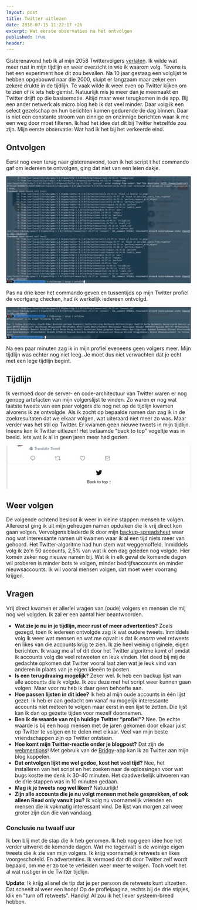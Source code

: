 ```yaml
---
layout: post
title: Twitter uitlezen
date: 2018-07-15 11:22:17 +2h
excerpt: Wat eerste observaties na het ontvolgen
published: true
header:
---
```

Gisterenavond heb ik al mijn 2058 Twittervolgers [verlaten](/Ontvolg). Ik wilde wat meer rust in mijn tijdlijn en weer overzicht in wie ik waarom volg. Tevens is het een experiment hoe dit zou bevallen. Na 10 jaar gestaag een volglijst te hebben opgebouwd naar die 2000, sluipt er langzaam maar zeker een zekere drukte in de tijdlijn. Te vaak wilde ik weer even op Twitter kijken om te zien of ik iets heb gemist. Natuurlijk mis je meer dan je meemaakt en Twitter drijft op die basisemotie. Altijd maar weer terugkomen in de app. Bij een ander netwerk als micro.blog heb ik dat veel minder. Daar volg ik een select gezelschap en hun berichten komen gedurende de dag binnen. Daar is niet een constante stroom van zinnige en onzinnige berichten waar ik me een weg door moet filteren. Ik had het idee dat dit bij Twitter hetzelfde zou zijn. Mijn eerste observatie: Wat had ik het bij het verkeerde eind.

## Ontvolgen
Eerst nog even terug naar gisterenavond, toen ik het script t het commando gaf om iedereen te ontvolgen, ging dat niet van een leien dakje.

![<>](/images/error-unfollow.jpg) 

Pas na drie keer het commando geven en tussentijds op mijn Twitter profiel de voortgang checken, had ik werkelijk iedereen ontvolgd.

![<>](/images/cli-klaar.jpg) 

Na een paar minuten zag ik in mijn profiel eveneens geen volgers meer. Mijn tijdlijn was echter nog niet leeg. Je moet dus niet verwachten dat je echt met een lege tijdlijn begint.

## Tijdlijn

Ik vermoed door de server- en code-architectuur van Twitter waren er nog genoeg artefacten van mijn volgerslijst te vinden. Zo waren er nog wat laatste tweets van een paar volgers die nog net op de tijdlijn kwamen alvorens ik ze ontvolgde. Als ik zocht op bepaalde namen dan zag ik in de zoekresultaten dat we elkaar volgen, wat uiteraard niet meer zo was. Maar verder was het stil op Twitter. Er kwamen geen nieuwe tweets in mijn tijdlijn. Ineens kon ik Twitter uitlezen! Het befaamde "back to top" vogeltje was in beeld. Iets wat ik al in geen jaren meer had gezien.

![<>](/images/twitter-uitlezen.jpg) 

## Weer volgen

De volgende ochtend besloot ik weer in kleine stappen mensen te volgen. Allereerst ging ik uit mijn geheugen namen opduiken die ik vrij direct kon gaan volgen. Vervolgens bladerde ik door mijn [backup-spreadsheet](/Ontvolg) waar nog wat interessante namen uit kwamen waar ik al een tijd niets meer van gehoord. Het Twitter-algoritme had hun stem wat weggemoffeld.
Inmiddels volg ik zo'n 50 accounts, 2,5% van wat ik een dag geleden nog volgde. Hier komen zeker nog nieuwe namen bij. Wat ik in elk geval de komende dagen wil proberen is minder bots te volgen, minder bedrijfsaccounts en minder nieuwsaccounts. Ik wil vooral mensen volgen, dat moet weer voorrang krijgen. 

## Vragen

Vrij direct kwamen er allerlei vragen van (oude) volgers en mensen die mij nog wel volgden. Ik zal er een aantal hier beantwoorden. 

* **Wat zie je nu in je tijdlijn, meer rust of meer advertenties?** Zoals gezegd, toen ik iedereen ontvolgde zag ik wat oudere tweets. Inmiddels volg ik weer wat mensen en wat me opvalt is dat ik _enorm_ veel retweets en likes van die accounts krijg te zien. Ik zie heel weinig originele, eigen berichten. Ik vraag me af of dit door het Twitter algoritme komt of omdat ik accounts volg die veel retweeten en leuk vinden. Het deed bij mij de gedachte opkomen dat Twitter vooral laat zien wat je leuk vind van anderen in plaats van je eigen ideeën te posten. 
* **Is een terugdraaing mogelijk?** Zeker wel. Ik heb een backup lijst van alle accounts die ik volgde. Ik zou deze met het script weer kunnen gaan volgen. Maar voor nu heb ik daar geen behoefte aan.
* **Hoe passen lijsten in dit idee?** Ik heb al mijn oude accounts in één lijst gezet. Ik heb er aan gedacht om vanaf nu mogelijk interessante accounts niet meteen te volgen maar eerst in een lijst te zetten. Die lijst kan ik dan op gezette tijden voor mezelf doornemen. 
* **Ben ik de waarde van mijn huidige Twitter “profiel”?** Nee. De echte waarde is bij een hoop mensen met de jaren gekomen door elkaar juist op Twitter te volgen en te delen met elkaar. Veel van mijn beste vriendschappen zijn op Twitter ontstaan.
* **Hoe komt mijn Twitter-reactie onder je blogpost?** Dat zijn de [webmentions](/webmentions)! Met gebruik van de [Bridgy](https://brid.gy)-app kan ik zo Twitter aan mijn blog koppelen.
* **Dat ontvolgen lijkt me wel gedoe, kost het veel tijd?** Nee, het installeren van het script en het zoeken naar de oplossingen voor wat bugs kostte me denk ik 30-40 minuten. Het daadwerkelijk uitvoeren van de drie stappen was in 10 minuten gedaan. 
* **Mag ik je tweets nog wel liken?** Natuurlijk!
* **Zijn alle accounts die je nu volgt mensen met hele gesprekken, of ook alleen Read only vanuit jou?** Ik volg nu voornamelijk vrienden en mensen die ik vakmatig interessant vind. De lijst van morgen zal weer groter zijn dan die van vandaag. 

### Conclusie na twaalf uur

Ik ben blij met de stap die ik heb genomen. Ik heb nog geen idee hoe het verder uitwerkt de komende dagen. Wat me tegenvalt is de weinige eigen tweets die ik zie van mijn volgers. Ik krijg voornamelijk retweets en likes voorgeschoteld. En advertenties. Ik vermoed dat dit door Twitter zelf wordt bepaald, om me er zo toe te verleiden weer meer te volgen. Toch voelt het al wat rustiger in de Twitter tijdlijn. 

**Update**: Ik krijg al snel de tip dat je per persoon de retweets kunt uitzetten. Dat scheelt al weer een hoop! Op de profielpagina, rechts bij de drie stipjes, klik en "turn off retweets". Handig! Al zou ik het liever systeem-breed hebben.